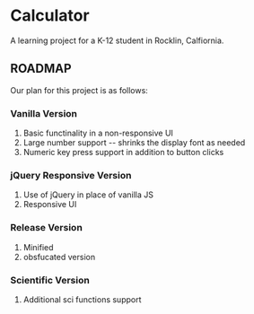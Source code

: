 # Calculator 
A learning project for a K-12 student in Rocklin, Calfiornia.

## ROADMAP 
Our plan for this project is as follows:

### Vanilla Version 
1. Basic functinality in a non-responsive UI
1. Large number support -- shrinks the display font as needed
1. Numeric key press support in addition to button clicks


### jQuery Responsive Version 
1. Use of jQuery in place of vanilla JS
2. Responsive UI

### Release Version
1. Minified
2. obsfucated version

### Scientific Version
1. Additional sci functions support
